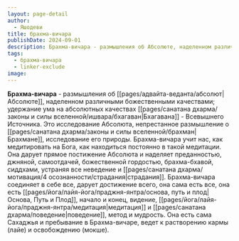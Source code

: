 ```yaml
---
layout: page-detail
author:
  - Яшодеви
title: брахма-вичара
publishDate: 2024-09-01
description: Брахма-вичара - размышления об Абсолюте, наделенном различными божественными качествами; удержание ума на абсолютных качествах Бхагавана - Всевышнего Источника.
tags:
  - брахма-вичара
  - linker-exclude
image: 
---
```

**Брахма-вичара** - размышления об [[pages/адвайта-веданта/абсолют|Абсолюте]], наделенном различными божественными качествами; удержание ума на абсолютных качествах [[pages/санатана дхарма/законы и силы вселенной/ишвара/бхагаван|Бхагавана]] - Всевышнего Источника.
Это исследование Абсолюта, непрестанное размышление о [[pages/санатана дхарма/законы и силы вселенной/брахман|Брахмане]], исследование его природы. Брахма-вичара учит нас, как медитировать на Бога, как находиться постоянно в такой медитации. Она дарует прямое постижение Абсолюта и наделяет преданностью, джняной, самоотдачей, божественной гордостью, брахма-бхавой, сиддхами, устраняя все неведение и [[pages/санатана дхарма/мотивация/4 осознанности/страдания|страдания]]. Брахма-вичара соединяет в себе все, дарует достижение всего, она сама есть все, она есть [[pages/йога/лайя-йога/праджня-янтра/основа, путь и плод|Основа, Путь и Плод]], начало и конец, видение, [[pages/йога/лайя-йога/праджня-янтра/медитация|медитация]] и [[pages/санатана дхарма/поведение|поведение]], метод и мудрость. Она есть сама Сахаджья и пребывание в Брахма-вичаре, ведет к растворению кармы (лайе) и освобождению (мокше).

